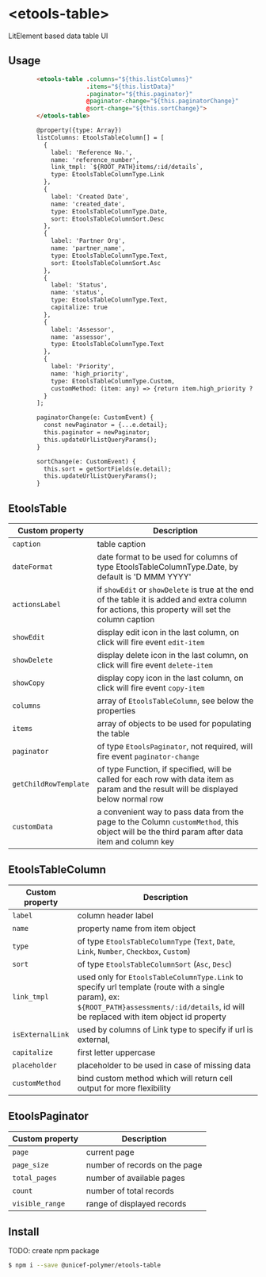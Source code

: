 # \<etools-table\>

LitElement based data table UI
## Usage
```html
        <etools-table .columns="${this.listColumns}"
                      .items="${this.listData}"
                      .paginator="${this.paginator}"
                      @paginator-change="${this.paginatorChange}"
                      @sort-change="${this.sortChange}">
        </etools-table>

        @property({type: Array})
        listColumns: EtoolsTableColumn[] = [
          {
            label: 'Reference No.',
            name: 'reference_number',
            link_tmpl: `${ROOT_PATH}items/:id/details`,
            type: EtoolsTableColumnType.Link
          },
          {
            label: 'Created Date',
            name: 'created_date',
            type: EtoolsTableColumnType.Date,
            sort: EtoolsTableColumnSort.Desc
          },
          {
            label: 'Partner Org',
            name: 'partner_name',
            type: EtoolsTableColumnType.Text,
            sort: EtoolsTableColumnSort.Asc
          },
          {
            label: 'Status',
            name: 'status',
            type: EtoolsTableColumnType.Text,
            capitalize: true
          },
          {
            label: 'Assessor',
            name: 'assessor',
            type: EtoolsTableColumnType.Text
          },
          {
            label: 'Priority',
            name: 'high_priority',
            type: EtoolsTableColumnType.Custom,
            customMethod: (item: any) => {return item.high_priority ? 'High' : '';}
          }
        ];

        paginatorChange(e: CustomEvent) {
          const newPaginator = {...e.detail};
          this.paginator = newPaginator;
          this.updateUrlListQueryParams();
        }

        sortChange(e: CustomEvent) {
          this.sort = getSortFields(e.detail);
          this.updateUrlListQueryParams();
        }
```
## EtoolsTable

   Custom property      | Description
   ---------------------|-------------------
   `caption` | table caption
   `dateFormat` | date format to be used for columns of type EtoolsTableColumnType.Date, by default is 'D MMM YYYY'
   `actionsLabel` | if `showEdit` or `showDelete` is true at the end of the table it is added and extra column for actions, this property will set the column caption
   `showEdit` | display edit icon in the last column, on click will fire event `edit-item`
   `showDelete` | display delete icon in the last column, on click will fire event `delete-item`
   `showCopy` | display copy icon in the last column, on click will fire event `copy-item`
   `columns` | array of `EtoolsTableColumn`, see below the properties
   `items` | array of objects to be used for populating the table
   `paginator` | of type `EtoolsPaginator`, not required, will fire event `paginator-change`
   `getChildRowTemplate` | of type Function, if specified, will be called for each row with data item as param and the result will be displayed below normal row
   `customData` | a convenient way to pass data from the page to the Column `customMethod`, this object will be the third param after data item and column key

## EtoolsTableColumn

   Custom property      | Description
   ---------------------|-------------------
  `label`| column header label
  `name` | property name from item object
  `type` | of type `EtoolsTableColumnType` (`Text`, `Date`, `Link`, `Number`, `Checkbox`, `Custom`)
  `sort` | of type `EtoolsTableColumnSort` (`Asc`, `Desc`)
  `link_tmpl` | used only for `EtoolsTableColumnType.Link` to specify url template (route with a single param), ex: `${ROOT_PATH}assessments/:id/details`, id will be replaced with item object id property
  `isExternalLink` | used by columns of Link type to specify if url is external,
  `capitalize`  | first letter uppercase
  `placeholder` | placeholder to be used in case of missing data
  `customMethod` | bind custom method which will return cell output for more flexibility

## EtoolsPaginator

   Custom property      | Description
   ---------------------|-------------------
   `page` | current page
   `page_size` |  number of records on the page
   `total_pages` |  number of available pages
   `count` |  number of total records
   `visible_range` |  range of displayed records


## Install
TODO: create npm package
```bash
$ npm i --save @unicef-polymer/etools-table
```
